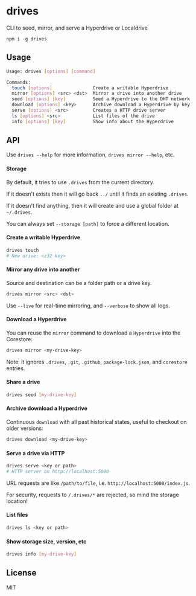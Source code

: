# drives

CLI to seed, mirror, and serve a Hyperdrive or Localdrive

```
npm i -g drives
```

## Usage
```bash
Usage: drives [options] [command]

Commands:
  touch [options]               Create a writable Hyperdrive
  mirror [options] <src> <dst>  Mirror a drive into another drive
  seed [options] [key]          Seed a Hyperdrive to the DHT network
  download [options] <key>      Archive download a Hyperdrive by key
  serve [options] <src>         Creates a HTTP drive server
  ls [options] <src>            List files of the drive
  info [options] [key]          Show info about the Hyperdrive
```

## API
Use `drives --help` for more information, `drives mirror --help`, etc.

#### Storage

By default, it tries to use `.drives` from the current directory.

If it doesn't exists then it will go back `../` until it finds an existing `.drives`.

If it doesn't find anything, then it will create and use a global folder at `~/.drives`.

You can always set `--storage [path]` to force a different location.

#### Create a writable Hyperdrive
```bash
drives touch
# New drive: <z32 key>
```

#### Mirror any drive into another
Source and destination can be a folder path or a drive key.

```bash
drives mirror <src> <dst>
```

Use `--live` for real-time mirroring, and `--verbose` to show all logs.

#### Download a Hyperdrive
You can reuse the `mirror` command to download a `Hyperdrive` into the Corestore:

```bash
drives mirror <my-drive-key>
```

Note: it ignores `.drives`, `.git`, `.github`, `package-lock.json`, and `corestore` entries.

#### Share a drive
```bash
drives seed [my-drive-key]
```

#### Archive download a Hyperdrive

Continuous `download` with all past historical states, useful to checkout on older versions:

```bash
drives download <my-drive-key>
```

#### Serve a drive via HTTP
```bash
drives serve <key or path>
# HTTP server on http://localhost:5000
```

URL requests are like `/path/to/file`, i.e. `http://localhost:5000/index.js`.

For security, requests to `/.drives/*` are rejected, so mind the storage location!

#### List files
```bash
drives ls <key or path>
```

#### Show storage size, version, etc
```bash
drives info [my-drive-key]
```

## License
MIT
